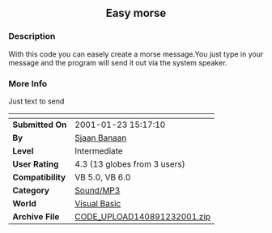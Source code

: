 ﻿<div align="center">

## Easy morse


</div>

### Description

With this code you can easely create a morse message.You just type in your message and the program will send it out via the system speaker.
 
### More Info
 
Just text to send


<span>             |<span>
---                |---
**Submitted On**   |2001-01-23 15:17:10
**By**             |[Sjaan Banaan](https://github.com/Planet-Source-Code/PSCIndex/blob/master/ByAuthor/sjaan-banaan.md)
**Level**          |Intermediate
**User Rating**    |4.3 (13 globes from 3 users)
**Compatibility**  |VB 5\.0, VB 6\.0
**Category**       |[Sound/MP3](https://github.com/Planet-Source-Code/PSCIndex/blob/master/ByCategory/sound-mp3__1-45.md)
**World**          |[Visual Basic](https://github.com/Planet-Source-Code/PSCIndex/blob/master/ByWorld/visual-basic.md)
**Archive File**   |[CODE\_UPLOAD140891232001\.zip](https://github.com/Planet-Source-Code/sjaan-banaan-easy-morse__1-14648/archive/master.zip)








